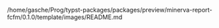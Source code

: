 /home/gasche/Prog/typst-packages/packages/preview/minerva-report-fcfm/0.1.0/template/images/README.md